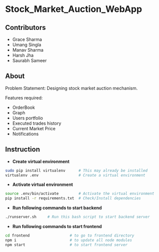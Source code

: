 # Stock_Market_Auction_WebApp
## Contributors
- Grace Sharma
- Umang Singla
- Manav Sharma
- Harsh Jha
- Saurabh Sameer
## About
Problem Statement: Designing stock market auction mechanism.

Features required:
- OrderBook
- Graph
- Users portfolio
- Executed trades history
- Current Market Price
- Notifications


## Instruction
- **Create virtual environment**
```bash
sudo pip install virtualenv      # This may already be installed
virtualenv .env                  # Create a virtual environment
```
- **Activate virtual environment**
```bash
source .env/bin/activate         # Activate the virtual environment
pip install -r requirements.txt  # Check/Install dependencies
```
- **Run following commands to start backend**
```bash
./runserver.sh     # Run this bash script to start backend server
```
- **Run following commands to start frontend**
```bash
cd frontend                  # to go to frontend directory
npm i                        # to update all node modules
npm start                    # to start frontend server
```
